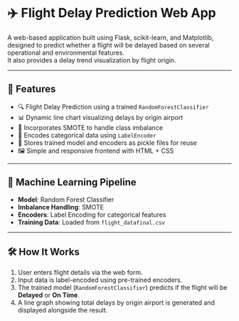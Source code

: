 # ✈️ Flight Delay Prediction Web App

A web-based application built using Flask, scikit-learn, and Matplotlib, designed to predict whether a flight will be delayed based on several operational and environmental features.  
It also provides a delay trend visualization by flight origin.

---

## 🚀 Features

- 🔍 Flight Delay Prediction using a trained `RandomForestClassifier`  
- 📊 Dynamic line chart visualizing delays by origin airport  
- 🧠 Incorporates SMOTE to handle class imbalance  
- 🎯 Encodes categorical data using `LabelEncoder`  
- 💾 Stores trained model and encoders as pickle files for reuse  
- 🖼 Simple and responsive frontend with HTML + CSS

---

## 🧠 Machine Learning Pipeline

- **Model**: Random Forest Classifier  
- **Imbalance Handling**: SMOTE  
- **Encoders**: Label Encoding for categorical features  
- **Training Data**: Loaded from `flight_datafinal.csv`

---

## 🛠 How It Works

1. User enters flight details via the web form.  
2. Input data is label-encoded using pre-trained encoders.  
3. The trained model (`RandomForestClassifier`) predicts if the flight will be **Delayed** or **On Time**.  
4. A line graph showing total delays by origin airport is generated and displayed alongside the result.
